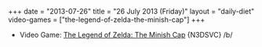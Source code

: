 +++
date = "2013-07-26"
title = "26 July 2013 (Friday)"
layout = "daily-diet"
video-games = ["the-legend-of-zelda-the-minish-cap"]
+++

<ul>
<li class="entry video-games">Video Game: <a href="/video-games/the-legend-of-zelda-the-minish-cap">The Legend of Zelda: The Minish Cap</a> {N3DSVC} /b/</li>
</ul>